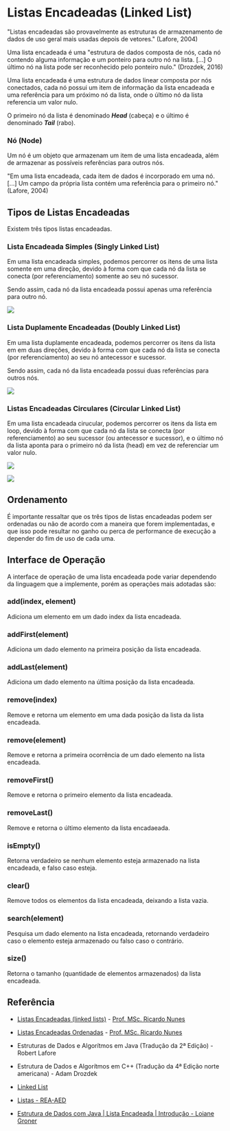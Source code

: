 # Listas Encadeadas (Linked List)

"Listas encadeadas são provavelmente as estruturas de armazenamento de dados de uso geral mais usadas depois de vetores." (Lafore, 2004)

Uma lista encadeada é uma "estrutura de dados composta de nós, cada nó contendo alguma informação e um ponteiro para outro nó na lista. [...] O último nó na lista pode ser reconhecido pelo ponteiro nulo." (Drozdek, 2016)

Uma lista encadeada é uma estrutura de dados linear composta por nós conectados, cada nó possui um item de informação da lista encadeada e uma referência para um próximo nó da lista, onde o último nó da lista referencia um valor nulo.

O primeiro nó da lista é denominado ***Head*** (cabeça) e o último é denominado ***Tail*** (rabo).

### Nó (Node)

Um nó é um objeto que armazenam um item de uma lista encadeada, além de armazenar as possíveis referências para outros nós.

"Em uma lista encadeada, cada item de dados é incorporado em uma nó. [...] Um campo da própria lista contém uma referência para o primeiro nó." (Lafore, 2004)

## Tipos de Listas Encadeadas

Existem três tipos listas encadeadas.

### Lista Encadeada Simples (Singly Linked List)

Em uma lista encadeada simples, podemos percorrer os itens de uma lista somente em uma direção, devido à forma com que cada nó da lista se conecta (por referenciamento) somente ao seu nó sucessor.

Sendo assim, cada nó da lista encadeada possui apenas uma referência para outro nó.

![](Anexos/singly-linked-list.png)

### Lista Duplamente Encadeadas (Doubly Linked List)

Em uma lista duplamente encadeada, podemos percorrer os itens da lista em em duas direções, devido à forma com que cada nó da lista se conecta (por referenciamento) ao seu nó antecessor e sucessor.

Sendo assim, cada nó da lista encadeada possui duas referências para outros nós.

![](Anexos/doubly-linked-list.png)

### Listas Encadeadas Circulares (Circular Linked List)

Em uma lista encadeada cirucular, podemos percorrer os itens da lista em loop, devido à forma com que cada nó da lista se conecta (por referenciamento) ao seu sucessor (ou antecessor e sucessor), e o último nó da lista aponta para o primeiro nó da lista (head) em vez de referenciar um valor nulo.

![](Anexos/singly-circular-linked-list.png)

![](Anexos/doubly-circular-linked-list.png)

## Ordenamento

É importante ressaltar que os três tipos de listas encadeadas podem ser ordenadas ou não de acordo com a maneira que forem implementadas, e que isso pode resultar no ganho ou perca de performance de execução a depender do fim de uso de cada uma.

## Interface de Operação

A interface de operação de uma lista encadeada pode variar dependendo da linguagem que a implemente, porém as operações mais adotadas são:

### add(index, element)

Adiciona um elemento em um dado index da lista encadeada.

### addFirst(element)

Adiciona um dado elemento na primeira posição da lista encadeada.

### addLast(element)

Adiciona um dado elemento na última posição da lista encadeada.

### remove(index)

Remove e retorna um elemento em uma dada posição da lista da lista encadeada.

### remove(element)

Remove e retorna a primeira ocorrência de um dado elemento na lista encadeada.

### removeFirst()

Remove e retorna o primeiro elemento da lista encadeada.

### removeLast()

Remove e retorna o último elemento da lista encadaeada.

### isEmpty()

Retorna verdadeiro se nenhum elemento esteja armazenado na lista encadeada, e falso caso esteja.

### clear()

Remove todos os elementos da lista encadeada, deixando a lista vazia.

### search(element)

Pesquisa um dado elemento na lista encadeada, retornando verdadeiro caso o elemento esteja armazenado ou falso caso o contrário.

### size()

Retorna o tamanho (quantidade de elementos armazenados) da lista encadeada.

## Referência

* [Listas Encadeadas (linked lists)](Anexos/09-listas-encadeadas.pdf) - [Prof. MSc. Ricardo Nunes](https://www.escavador.com/sobre/5594419/ricardo-rubens-gomes-nunes-filho)

* [Listas Encadeadas Ordenadas](Anexos/10-listas-encadeadas-ordenadas.pdf) - [Prof. MSc. Ricardo Nunes](https://www.escavador.com/sobre/5594419/ricardo-rubens-gomes-nunes-filho)

* Estruturas de Dados e Algorítmos em Java (Tradução da 2ª Edição) - Robert Lafore

* Estrutura de Dados e Algorítmos em C++ (Tradução da 4ª Edição norte americana) - Adam Drozdek

* [Linked List](https://www.scaler.com/topics/linked-list/)

* [Listas - REA-AED](https://gabrielbueno072.github.io/rea-aed/aula_list.html)

* [Estrutura de Dados com Java | Lista Encadeada | Introdução - Loiane Groner](https://youtu.be/RW0oD2L_tSg?si=ZOhCD_G8ls-FWate)